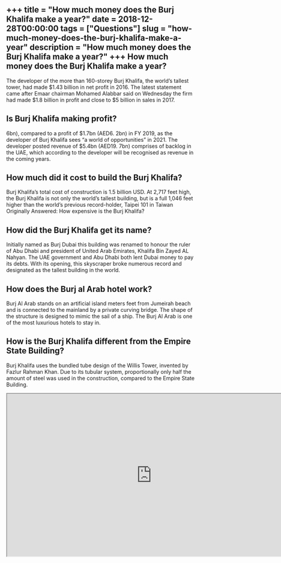 +++
title = "How much money does the Burj Khalifa make a year?"
date = 2018-12-28T00:00:00
tags = ["Questions"]
slug = "how-much-money-does-the-burj-khalifa-make-a-year"
description = "How much money does the Burj Khalifa make a year?"
+++
How much money does the Burj Khalifa make a year?
-------------------------------------------------

The developer of the more than 160-storey Burj Khalifa, the world’s tallest tower, had made $1.43 billion in net profit in 2016. The latest statement came after Emaar chairman Mohamed Alabbar said on Wednesday the firm had made $1.8 billion in profit and close to $5 billion in sales in 2017.

Is Burj Khalifa making profit?
------------------------------

6bn), compared to a profit of $1.7bn (AED6. 2bn) in FY 2019, as the developer of Burj Khalifa sees “a world of opportunities” in 2021. The developer posted revenue of $5.4bn (AED19. 7bn) comprises of backlog in the UAE, which according to the developer will be recognised as revenue in the coming years.

How much did it cost to build the Burj Khalifa?
-----------------------------------------------

Burj Khalifa’s total cost of construction is 1.5 billion USD. At 2,717 feet high, the Burj Khalifa is not only the world’s tallest building, but is a full 1,046 feet higher than the world’s previous record-holder, Taipei 101 in Taiwan Originally Answered: How expensive is the Burj Khalifa?

How did the Burj Khalifa get its name?
--------------------------------------

Initially named as Burj Dubai this building was renamed to honour the ruler of Abu Dhabi and president of United Arab Emirates, Khalifa Bin Zayed AL Nahyan. The UAE government and Abu Dhabi both lent Dubai money to pay its debts. With its opening, this skyscraper broke numerous record and designated as the tallest building in the world.

How does the Burj al Arab hotel work?
-------------------------------------

Burj Al Arab stands on an artificial island meters feet from Jumeirah beach and is connected to the mainland by a private curving bridge. The shape of the structure is designed to mimic the sail of a ship. The Burj Al Arab is one of the most luxurious hotels to stay in.

How is the Burj Khalifa different from the Empire State Building?
-----------------------------------------------------------------

Burj Khalifa uses the bundled tube design of the Willis Tower, invented by Fazlur Rahman Khan. Due to its tubular system, proportionally only half the amount of steel was used in the construction, compared to the Empire State Building.

<iframe allow="accelerometer; autoplay; clipboard-write; encrypted-media; gyroscope; picture-in-picture" allowfullscreen="" class="__youtube_prefs__  epyt-is-override  no-lazyload" data-no-lazy="1" data-origheight="433" data-origwidth="770" data-skipgform_ajax_framebjll="" height="433" id="_ytid_48727" loading="lazy" src="https://www.youtube.com/embed/NJI8mOv4VW4?enablejsapi=1&autoplay=0&cc_load_policy=0&cc_lang_pref=&iv_load_policy=1&loop=0&modestbranding=0&rel=1&fs=1&playsinline=0&autohide=2&theme=dark&color=red&controls=1&" title="YouTube player" width="770"></iframe>